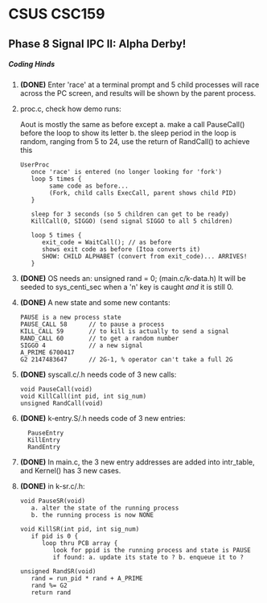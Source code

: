# CSUS CSC159
## Phase 8 Signal IPC II: Alpha Derby!


##### Coding Hinds
1. **(DONE)** Enter 'race' at a terminal prompt and 5 child processes will race
   across the PC screen, and results will be shown by the parent process.

2. proc.c, check how demo runs:

   Aout is mostly the same as before except
   a. make a call PauseCall() before the loop to show its letter
   b. the sleep period in the loop is random, ranging from 5 to 24,
      use the return of RandCall() to achieve this

   ````
   UserProc
      once 'race' is entered (no longer looking for 'fork')
      loop 5 times {
           same code as before...
           (Fork, child calls ExecCall, parent shows child PID)
      }

      sleep for 3 seconds (so 5 children can get to be ready)
      KillCall(0, SIGGO) (send signal SIGGO to all 5 children)

      loop 5 times {
         exit_code = WaitCall(); // as before
         shows exit code as before (Itoa converts it)
         SHOW: CHILD ALPHABET (convert from exit_code)... ARRIVES!
      }
   ````
   
3. **(DONE)** OS needs an: unsigned rand = 0; (main.c/k-data.h)
   It will be seeded to sys_centi_sec when a 'n' key is caught _and_
   it is still 0.

4. **(DONE)** A new state and some new contants:
    ````
   PAUSE is a new process state
   PAUSE_CALL 58      // to pause a process
   KILL_CALL 59       // to kill is actually to send a signal
   RAND_CALL 60       // to get a random number
   SIGGO 4            // a new signal
   A_PRIME 6700417
   G2 2147483647      // 2G-1, % operator can't take a full 2G

5. **(DONE)** syscall.c/.h needs code of 3 new calls:
    ````
   void PauseCall(void)
   void KillCall(int pid, int sig_num)
   unsigned RandCall(void)

6. **(DONE)** k-entry.S/.h needs code of 3 new entries:
    ````
      PauseEntry
      KillEntry
      RandEntry

7. **(DONE)** In main.c, the 3 new entry addresses are added into intr_table,
   and Kernel() has 3 new cases.

8. **(DONE)** in k-sr.c/.h:
  
   ````
   void PauseSR(void)
      a. alter the state of the running process
      b. the running process is now NONE

   void KillSR(int pid, int sig_num)
      if pid is 0 {
         loop thru PCB array {
            look for ppid is the running process and state is PAUSE
            if found: a. update its state to ? b. enqueue it to ?

   unsigned RandSR(void)
      rand = run_pid * rand + A_PRIME
      rand %= G2
      return rand
    ````